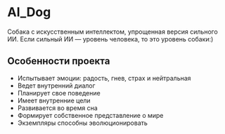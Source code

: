 # AI_Dog
Собака с искусственным интеллектом, упрощенная версия сильного ИИ. Если сильный ИИ — уровень человека, то это уровень собаки:) 


## Особенности проекта

* Испытывает эмоции: радость, гнев, страх и нейтральная
* Ведет внутренний диалог
* Планирует свое поведение
* Имеет внутренние цели
* Развивается во время сна
* Формирует собственное представление о мире
* Экземпляры способны эволюционировать 
